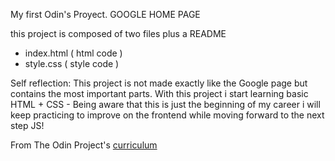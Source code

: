 My first Odin's Proyect. GOOGLE HOME PAGE

this project is composed of two files plus a README

- index.html ( html code )
- style.css ( style code )

Self reflection: This project is not made exactly like the Google page but contains the most important parts. With this project i start learning basic HTML + CSS -
Being aware that this is just the beginning of my career i will keep practicing to improve on the frontend while moving forward to the next step JS!



 From The Odin Project's [curriculum](https://rawcdn.githack.com/fabiennefortunio/google-homepage/e94bc66f329412324f6dc8f60fbbc255b7590510/index.html)
 
 
 
